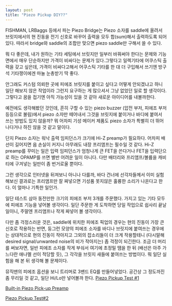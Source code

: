 ```yaml
---
layout: post
title: "Piezo Pickup DIY??"
---
```


FISHMAN, LRBaggs 등에서 파는 Piezo Bridge는 Piezo 소자를 saddle에 올려서 브릿지에서의 현 진동을 전기 신호로 바꾸어 출력을 모두 합(sum)해서 출력하도록 되어있다. 따라서 bridge와 saddle의 조합만 맞으면 piezo saddle만 구해서 쓸 수 있다.

뭐 다 좋은데, 내가 원하는 기타 세팅에서 브릿지만 일부러 바꿔써야 한다는 문제와 기능면에서 매우 단순하지만 가격이 비싸다는 문제가 있다.그렇다고 일렉기타에 어쿠스틱 출력을 갖고 싶은데, 가격이 비싸다고해서 어쿠스틱 기타를 한 대 더 구입해서 쓰기엔 방구석 기타쟁이에겐 마눌 눈총받기 딱 좋다.

안그래도 커스텀 의뢰한 곳에 피에조 브릿지를 붙이고 싶다고 어떻게 안되겠냐고 하니 일단 해보지 않은 작업이라 그런지 요구하는 게 많으셔서 그냥 없었던 일로 할 생각이다. 그렇다고 꿈을 접기엔 아직 가능성이 있을 것 같아 새로운 아이디어를 내볼까한다.

예전에도 생각해봤던 것인데, 흔히 구할 수 있는 piezo buzzer (압전 부저, 피에조 부저 등등으로 불림)에서 piezo 소자만 떼어내서 그것을 브릿지에 붙이거나 바디에 붙여서 쓰는 방법도 있지 않을까? 뭐 어차피 기성 메이커 제품도 piezo 소자가 특별히 더 뛰어나다거나 하진 않을 것 같고 말이다.

단지 Piezo 소자는 워낙 출력 임피던스가 크기에 Hi-Z preamp가 필요하다. 어차피 배선이 길어지면 음 손실이 커지니 아무래도 내장 프리앰프는 필수일 것 같다. Hi-Z preamp를 꾸미는 일은 입력 임피던스가 엄청나게 큰 FET을 쓴다거나 FET을 입력단으로 하는 OPAMP를 쓰면 별반 어려운 일이 아니다. 다만 배터리와 프리앰프/볼륨을 캐비티에 구겨넣는 일만이 좀 번거로울 뿐이다.

그런 생각으로 인터넷을 뒤져보니 아니나 다를까, 바다 건너에 선각자들께서 이미 실험해보신 결과로는 프리앰프만 잘 짜넣으면 기성품 못지않은 훌륭한 소리가 나온다고 한다. 이 얼마나 기특한 일인가.

일단 테스트 삼아 동전만한 크기의 피에조 부저 3개를 주문했다. 가지고 있는 기타 모두에 피에조 기능을 넣어볼 생각이다. 일단 주문한 게 도착하면 당일 작업으로 쉽사리 끝날 일이니, 주말엔 프리앰프나 작게 짜넣어 볼 생각이다.

다만 좀 걱정스러운 것은, saddle에 위치한 피에조 픽업의 경우는 현의 진동이 가장 큰 신호로 작용하는 반면, 둥그런 모양의 피에조 소자를 바디나 브릿지에 붙여쓰는 경우에는 상대적으로 현의 진동이 작아지고 그외의 잡소리들이 더 크게 작용할테니 (다시말해 desired signal/unwanted noise의 비가 작아지는) 좀 걱정이 되긴한다. 조금 더 머리를 써보자면, 일반 피에조 소자를 작게 부숴서 여기에 초정밀 땜을 한 뒤 (배선은 아주 가느다란 애나멜 선이 적당할 듯), 그 각각을 브릿지 새들에 붙여쓰는 방법이다. 뭐 일단 실험을 해 본 뒤 생각해 볼 문제이다.

뮤직맨의 피에조 옵션을 보니 트리머로 3밴드 EQ를 만들어넣었다. 공간상 그 정도까진 좀 무리일 것 같고, 일단 Hi/Lo만 넣어볼까 한다.
[Piezo Pickup Test #1](http://tonebrew.tistory.com/164)


[Built-in Piezo Pick-up Preamp](http://tonebrew.tistory.com/165)


[Piezo Pickup Test#2](http://tonebrew.tistory.com/166)






